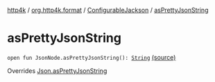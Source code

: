 [http4k](../../index.md) / [org.http4k.format](../index.md) / [ConfigurableJackson](index.md) / [asPrettyJsonString](./as-pretty-json-string.md)

# asPrettyJsonString

`open fun JsonNode.asPrettyJsonString(): `[`String`](https://kotlinlang.org/api/latest/jvm/stdlib/kotlin/-string/index.html) [(source)](https://github.com/http4k/http4k/blob/master/http4k-format-jackson/src/main/kotlin/org/http4k/format/Jackson.kt#L67)

Overrides [Json.asPrettyJsonString](../-json/as-pretty-json-string.md)

